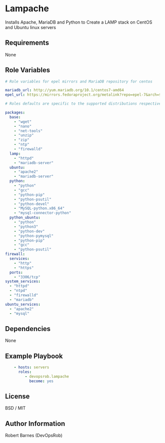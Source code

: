 Lampache
=========

Installs Apache, MariaDB and Python to Create a LAMP stack on CentOS and Ubuntu linux servers

Requirements
------------

None

Role Variables
--------------

```yaml
# Role variables for epel mirrors and MariaDB repository for centos

mariadb_url: http://yum.mariadb.org/10.1/centos7-amd64
epel_url: https://mirrors.fedoraproject.org/metalink?repo=epel-7&arch=$basearch

# Roles defaults are specific to the supported distributions respectively

packages:
  base:
    - "wget"
    - "nano"
    - "net-tools"
    - "unzip"
    - "zip"
    - "ntp"
    - "firewalld"
  lamp:
    - "httpd"
    - "mariadb-server"
  ubuntu:
    - "apache2"
    - "mariadb-server"
  python:
    - "python"
    - "gcc"
    - "python-pip"
    - "python-psutil"
    - "python-devel"
    - "MySQL-python.x86_64"
    - "mysql-connector-python"
  python_ubuntu:
    - "python"
    - "python3"
    - "python-dev"
    - "python-pymysql"
    - "python-pip"
    - "gcc"
    - "python-psutil"
firewall:
  services:
    - "http"
    - "https"
  ports:
    - "3306/tcp"
system_services:
  - "httpd"
  - "ntpd"
  - "firewalld"
  - "mariadb"
ubuntu_services:
  - "apache2"
  - "mysql"
```

Dependencies
------------

None

Example Playbook
----------------

```yaml
    - hosts: servers
      roles:
         - devopsrob.lampache
           become: yes
```

License
-------

BSD / MIT

Author Information
------------------

Robert Barnes (DevOpsRob)
